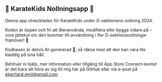 ## 🥋 KarateKids Nollningsapp 🎉

Denna app utvecklades för KarateKids under D-sektionens nollning 2024. 

Koden är öppen och fri att återanvända, modifiera eller bygga vidare på – vore jättekul om den kommer till användning i fler D-sektionsnollningar framöver! 🚀

Kodbasen är delvis AI-genererad 🤖, så räkna med att den kan vara lite kladdig på sina håll.

Behöver ni hjälp, mer information eller tillgång till App Store Connect-kontot är det bara att höra av sig till mig här på GitHub eller via e-post på [eberhard.emil@gmail.com](mailto:eberhard.emil@gmail.com)
